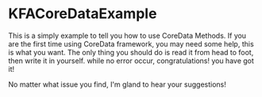 # KFACoreDataExample
This is a simply example to tell you how to use CoreData Methods.
If you are the first time using CoreData framework, you may need some help, this is what you want.
The only thing you should do is read it from head to foot, then write it in yourself. while no error occur, congratulations! you have got it!


No matter what issue you find, I'm gland to hear your suggestions!
